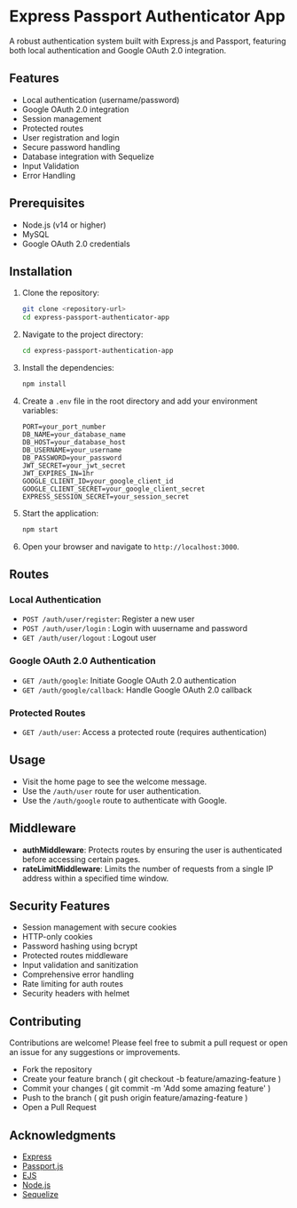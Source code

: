 # Express Passport Authenticator App

A robust authentication system built with Express.js and Passport, featuring both local authentication and Google OAuth 2.0 integration.

## Features

- Local authentication (username/password)
- Google OAuth 2.0 integration
- Session management
- Protected routes
- User registration and login
- Secure password handling
- Database integration with Sequelize
- Input Validation
- Error Handling

## Prerequisites

- Node.js (v14 or higher)
- MySQL
- Google OAuth 2.0 credentials

## Installation

1. Clone the repository:

   ```bash
   git clone <repository-url>
   cd express-passport-authenticator-app
   ```

2. Navigate to the project directory:

   ```bash
   cd express-passport-authentication-app
   ```

3. Install the dependencies:

   ```bash
   npm install
   ```

4. Create a `.env` file in the root directory and add your environment variables:

   ```plaintext
   PORT=your_port_number
   DB_NAME=your_database_name
   DB_HOST=your_database_host
   DB_USERNAME=your_username
   DB_PASSWORD=your_password
   JWT_SECRET=your_jwt_secret
   JWT_EXPIRES_IN=1hr
   GOOGLE_CLIENT_ID=your_google_client_id
   GOOGLE_CLIENT_SECRET=your_google_client_secret
   EXPRESS_SESSION_SECRET=your_session_secret

   ```

5. Start the application:

   ```bash
   npm start
   ```

6. Open your browser and navigate to `http://localhost:3000`.

## Routes

### Local Authentication

- `POST /auth/user/register`: Register a new user
- `POST /auth/user/login` : Login with uusername and password
- `GET /auth/user/logout` : Logout user

### Google OAuth 2.0 Authentication

- `GET /auth/google`: Initiate Google OAuth 2.0 authentication
- `GET /auth/google/callback`: Handle Google OAuth 2.0 callback

### Protected Routes

- `GET /auth/user`: Access a protected route (requires authentication)

## Usage

- Visit the home page to see the welcome message.
- Use the `/auth/user` route for user authentication.
- Use the `/auth/google` route to authenticate with Google.

## Middleware

- **authMiddleware**: Protects routes by ensuring the user is authenticated before accessing certain pages.
- **rateLimitMiddleware**: Limits the number of requests from a single IP address within a specified time window.

## Security Features

- Session management with secure cookies
- HTTP-only cookies
- Password hashing using bcrypt
- Protected routes middleware
- Input validation and sanitization
- Comprehensive error handling
- Rate limiting for auth routes
- Security headers with helmet

## Contributing

Contributions are welcome! Please feel free to submit a pull request or open an issue for any suggestions or improvements.

- Fork the repository
- Create your feature branch ( git checkout -b feature/amazing-feature )
- Commit your changes ( git commit -m 'Add some amazing feature' )
- Push to the branch ( git push origin feature/amazing-feature )
- Open a Pull Request

## Acknowledgments

- [Express](https://expressjs.com/)
- [Passport.js](http://www.passportjs.org/)
- [EJS](https://ejs.co/)
- [Node.js](https://nodejs.org/)
- [Sequelize](sequelize.org/)
